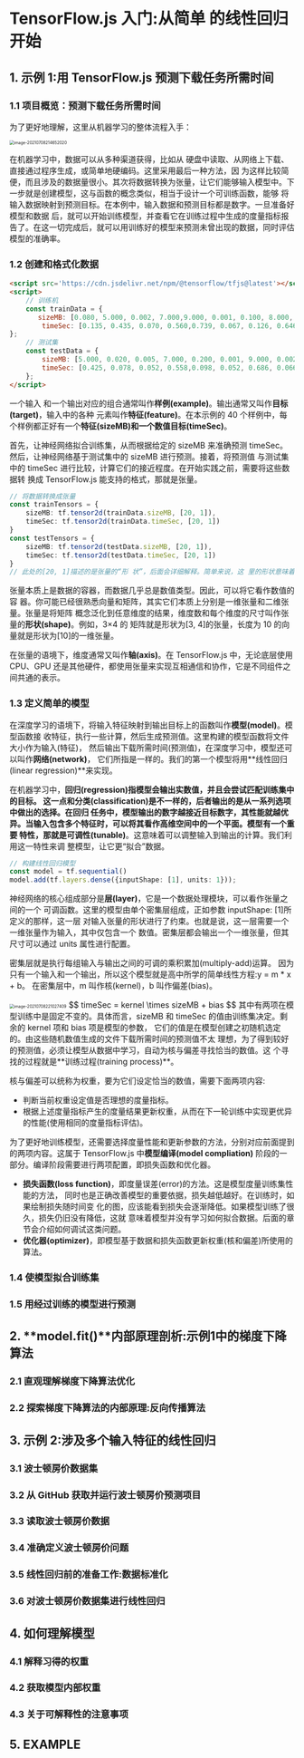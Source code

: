 # TensorFlow.js 入门:从简单 的线性回归开始



## 1. 示例 1:用 TensorFlow.js 预测下载任务所需时间



### 1.1 项目概览：预测下载任务所需时间

为了更好地理解，这里从机器学习的整体流程入手：

<img src="media/image-20210708214652020.png" alt="image-20210708214652020" style="zoom:50%;" />

在机器学习中，数据可以从多种渠道获得，比如从 硬盘中读取、从网络上下载、直接通过程序生成，或简单地硬编码。这里采用最后一种方法，因 为这样比较简便，而且涉及的数据量很小。其次将数据转换为张量，让它们能够输入模型中。下一步就是创建模型，这与函数的概念类似，相当于设计一个可训练函数，能够 将输入数据映射到预测目标。在本例中，输入数据和预测目标都是数字。一旦准备好模型和数据 后，就可以开始训练模型，并查看它在训练过程中生成的度量指标报告了。在这一切完成后，就可以用训练好的模型来预测未曾出现的数据，同时评估模型的准确率。

### 1.2 创建和格式化数据

```html
<script src='https://cdn.jsdelivr.net/npm/@tensorflow/tfjs@latest'></script>
<script>
    // 训练机
	const trainData = {
       sizeMB: [0.080, 5.000, 0.002, 7.000,9.000, 0.001, 0.100, 8.000, 0.100, 6.000, 0.050, 0.500, 2.000, 0.005, 10.00, 0.010, 6.000, 5.000, 1.000, 1.000],
		timeSec: [0.135, 0.435, 0.070, 0.560,0.739, 0.067, 0.126, 0.646, 0.069, 0.497, 0.068, 0.116, 0.289, 0.076, 0.744, 0.083, 0.480, 0.399, 0.153, 0.149]
};
	// 测试集
	const testData = {
		sizeMB: [5.000, 0.020, 0.005, 7.000, 0.200, 0.001, 9.000, 0.002,0.008, 4.000, 0.001, 1.000,0.080, 0.800, 0.200, 0.050,0.005, 0.002, 8.000, 0.008],
    	timeSec: [0.425, 0.078, 0.052, 0.558,0.098, 0.052, 0.686, 0.066, 6 0.070, 0.375, 0.058, 0.136,0.063, 0.183, 0.087, 0.066, 0.066, 0.068, 0.610, 0.057]
	}; 
</script>
```

一个输入 和一个输出对应的组合通常叫作**样例(example)**。输出通常又叫作**目标(target)**，输入中的各种 元素叫作**特征(feature)**。在本示例的 40 个样例中，每个样例都正好有一个**特征(sizeMB)**和一个**数值目标(timeSec)**。

首先，让神经网络拟合训练集，从而根据给定的 sizeMB 来准确预测 timeSec。然后，让神经网络基于测试集中的 sizeMB 进行预测。接着，将预测值 与测试集中的 timeSec 进行比较，计算它们的接近程度。在开始实践之前，需要将这些数据转 换成 TensorFlow.js 能支持的格式，那就是张量。

```typescript
// 将数据转换成张量
const trainTensors = {
    sizeMB: tf.tensor2d(trainData.sizeMB, [20, 1]),
    timeSec: tf.tensor2d(trainData.timeSec, [20, 1])
}
const testTensors = {
    sizeMB: tf.tensor2d(testData.sizeMB, [20, 1]),
    timeSec: tf.tensor2d(testData.timeSec, [20, 1])
}
// 此处的[20, 1]描述的是张量的“形 状”，后面会详细解释。简单来说，这 里的形状意味着我们想将原数组理解为 20 个样本，每个样本都是 1 个数字。 如果可以从数组的结构或其他位置明 显推断出形状，则可以省略此参数
```

张量本质上是数据的容器，而数据几乎总是数值类型。因此，可以将它看作数值的容 器。你可能已经很熟悉向量和矩阵，其实它们本质上分别是一维张量和二维张量。张量是将矩阵 概念泛化到任意维度的结果，维度数和每个维度的尺寸叫作张量的**形状(shape)**。例如，3×4 的 矩阵就是形状为[3, 4]的张量，长度为 10 的向量就是形状为[10]的一维张量。

在张量的语境下，维度通常又叫作**轴(axis)**。在 TensorFlow.js 中，无论底层使用 CPU、GPU 还是其他硬件，都使用张量来实现互相通信和协作，它是不同组件之间共通的表示。

### 1.3 定义简单的模型

在深度学习的语境下，将输入特征映射到输出目标上的函数叫作**模型(model)**。模型函数接 收特征，执行一些计算，然后生成预测值。这里构建的模型函数将文件大小作为输入(特征)， 然后输出下载所需时间(预测值)，在深度学习中，模型还可以叫作**网络(network)**， 它们所指是一样的。我们的第一个模型将用**线性回归(linear regression)**来实现。

在机器学习中，**回归(regression)**指模型会输出实数值，并且会尝试匹配训练集中的目标。 这一点和**分类(classification)**是不一样的，后者输出的是从一系列选项中做出的选择。在回归 任务中，模型输出的数字越接近目标数字，其性能就越优异。当输入包含多个特征时，可以将其看作高维空间中的一个平面。模型有一个重要 特性，那就是**可调性(tunable)**。这意味着可以调整输入到输出的计算。我们利用这一特性来调 整模型，让它更“拟合”数据。

```typescript
// 构建线性回归模型
const model = tf.sequential()
model.add(tf.layers.dense({inputShape: [1], units: 1}));
```

神经网络的核心组成部分是**层(layer)**，它是一个数据处理模块，可以看作张量之间的一个 可调函数。这里的模型由单个密集层组成，正如参数 inputShape: [1]所定义的那样，这一层 对输入张量的形状进行了约束。也就是说，这一层需要一个一维张量作为输入，其中仅包含一个 数值。密集层都会输出一个一维张量，但其尺寸可以通过 units 属性进行配置。

密集层就是执行每组输入与输出之间的可调的乘积累加(multiply-add)运算。 因为只有一个输入和一个输出，所以这个模型就是高中所学的简单线性方程:y = m * x + b。 在密集层中，m 叫作核(kernel)，b 叫作偏差(bias)。

<img src="media/image-20210708221027409.png" alt="image-20210708221027409" style="zoom:50%;" />
$$
timeSec = kernel \times sizeMB + bias
$$
其中有两项在模型训练中是固定不变的。具体而言，sizeMB 和 timeSec 的值由训练集决定。剩余的 kernel 项和 bias 项是模型的参数， 它们的值是在模型创建之初随机选定的。由这些随机数值生成的文件下载所需时间的预测值不太 理想，为了得到较好的预测值，必须让模型从数据中学习，自动为核与偏差寻找恰当的数值。这 个寻找的过程就是**训练过程(training process)**。

核与偏差可以统称为权重，要为它们设定恰当的数值，需要下面两项内容:

- 判断当前权重设定值是否理想的度量指标。
- 根据上述度量指标产生的度量结果更新权重，从而在下一轮训练中实现更优异的性能(使用相同的度量指标评估)。

为了更好地训练模型，还需要选择度量性能和更新参数的方法，分别对应前面提到的两项内容。这属于 TensorFlow.js 中**模型编译(model compliation)** 阶段的一部分。编译阶段需要进行两项配置，即损失函数和优化器。

- **损失函数(loss function)**，即度量误差(error)的方法。这是模型度量训练集性能的方法， 同时也是正确改善模型的重要依据，损失越低越好。在训练时，如果绘制损失随时间变 化的图，应该能看到损失会逐渐降低。如果模型训练了很久，损失仍旧没有降低，这就 意味着模型并没有学习如何拟合数据。后面的章节会介绍如何调试这类问题。
- **优化器(optimizer)**，即模型基于数据和损失函数更新权重(核和偏差)所使用的算法。

### 1.4 使模型拟合训练集



### 1.5 用经过训练的模型进行预测



## 2. **model.fit()**内部原理剖析:示例1中的梯度下降算法



### 2.1 直观理解梯度下降算法优化



### 2.2 探索梯度下降算法的内部原理:反向传播算法

## 3. 示例 2:涉及多个输入特征的线性回归



### 3.1 波士顿房价数据集



### 3.2 从 GitHub 获取并运行波士顿房价预测项目



### 3.3 读取波士顿房价数据



### 3.4 准确定义波士顿房价问题



### 3.5 线性回归前的准备工作:数据标准化



### 3.6 对波士顿房价数据集进行线性回归

## 4. 如何理解模型



### 4.1 解释习得的权重



### 4.2 获取模型内部权重



### 4.3 关于可解释性的注意事项



## 5. EXAMPLE

